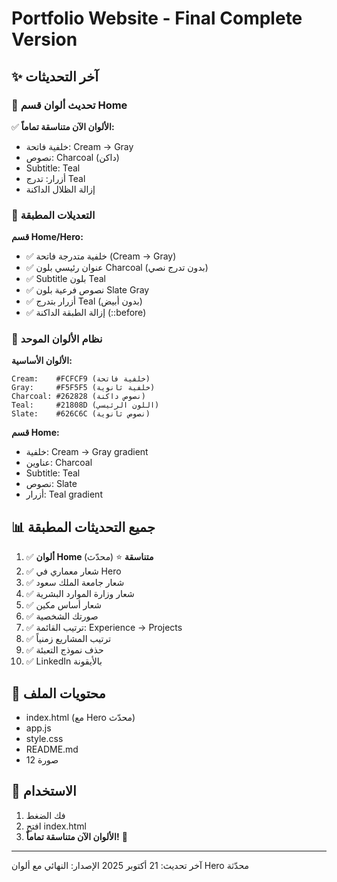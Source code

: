 # Portfolio Website - Final Complete Version

## ✨ آخر التحديثات

### 🎨 تحديث ألوان قسم Home
✅ **الألوان الآن متناسقة تماماً:**
   - خلفية فاتحة: Cream → Gray
   - نصوص: Charcoal (داكن)
   - Subtitle: Teal
   - أزرار: تدرج Teal
   - إزالة الظلال الداكنة

### 🔧 التعديلات المطبقة

**قسم Home/Hero:**
- ✅ خلفية متدرجة فاتحة (Cream → Gray)
- ✅ عنوان رئيسي بلون Charcoal (بدون تدرج نصي)
- ✅ Subtitle بلون Teal
- ✅ نصوص فرعية بلون Slate Gray
- ✅ أزرار بتدرج Teal (بدون أبيض)
- ✅ إزالة الطبقة الداكنة (::before)

### 🎯 نظام الألوان الموحد

**الألوان الأساسية:**
```
Cream:    #FCFCF9 (خلفية فاتحة)
Gray:     #F5F5F5 (خلفية ثانوية)
Charcoal: #262828 (نصوص داكنة)
Teal:     #21808D (اللون الرئيسي)
Slate:    #626C6C (نصوص ثانوية)
```

**قسم Home:**
- خلفية: Cream → Gray gradient
- عناوين: Charcoal
- Subtitle: Teal
- نصوص: Slate
- أزرار: Teal gradient

## 📊 جميع التحديثات المطبقة

1. ✅ **ألوان Home متناسقة** ⭐ (محدّث)
2. ✅ شعار معماري في Hero
3. ✅ شعار جامعة الملك سعود
4. ✅ شعار وزارة الموارد البشرية
5. ✅ شعار أساس مكين
6. ✅ صورتك الشخصية
7. ✅ ترتيب القائمة: Experience → Projects
8. ✅ ترتيب المشاريع زمنياً
9. ✅ حذف نموذج التعبئة
10. ✅ LinkedIn بالأيقونة

## 📁 محتويات الملف

- index.html (مع Hero محدّث)
- app.js
- style.css
- README.md
- 12 صورة

## 🚀 الاستخدام

1. فك الضغط
2. افتح index.html
3. **الألوان الآن متناسقة تماماً!** 🎨

---
آخر تحديث: 21 أكتوبر 2025
الإصدار: النهائي مع ألوان Hero محدّثة

